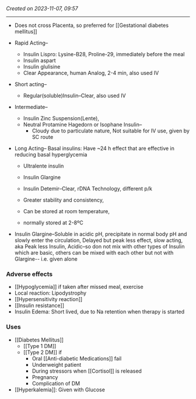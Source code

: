 *Created on 2023-11-07, 09:57* 

---
- Does not cross Placenta, so preferred for [[Gestational diabetes mellitus]] 
- Rapid Acting–
	- Insulin Lispro: Lysine-B28, Proline-29, immediately before the meal
	- Insulin aspart 
	- Insulin glulisine
	- Clear Appearance, human Analog, 2-4 min, also used IV

- Short acting–
	- Regular(soluble)Insulin–Clear, also used IV

- Intermediate–
	- Insulin Zinc Suspension(Lente), 
	- Neutral Protamine Hagedorn or Isophane Insulin–
		- Cloudy due to particulate nature, Not suitable for IV use, given by SC route 

- Long Acting– Basal insulins: Have ~24 h effect that are effective in reducing basal hyperglycemia
	- Ultralente insulin
	- Insulin Glargine
	- Insulin Detemir–Clear, rDNA Technology, different p/k

	- Greater stability and consistency, 
	- Can be stored at room temperature, 
	- normally stored at 2-8ºC


- Insulin Glargine–Soluble in acidic pH, precipitate in normal body pH and slowly enter the circulation, Delayed but peak less effect, slow acting, aka Peak less Insulin, Acidic–so don not mix with other types of Insulin which are basic, others can be mixed with each other but not with Glargine-- i.e. given alone

### Adverse effects
- [[Hypoglycemia]] if taken after missed meal, exercise 
- Local reaction: Lipodystrophy 
- [[Hypersensitivity reaction]]
- [[Insulin resistance]]
- Insulin Edema: Short lived, due to Na retention when therapy is started

### Uses
- [[Diabetes Mellitus]]
	- [[Type 1 DM]]
	- [[Type 2 DM]] if
		- Oral [[Anti-diabetic Medications]] fail
		- Underweight patient
		- During stressors when [[Cortisol]] is released
		- Pregnancy
		- Complication of DM
- [[Hyperkalemia]]: Given with Glucose 